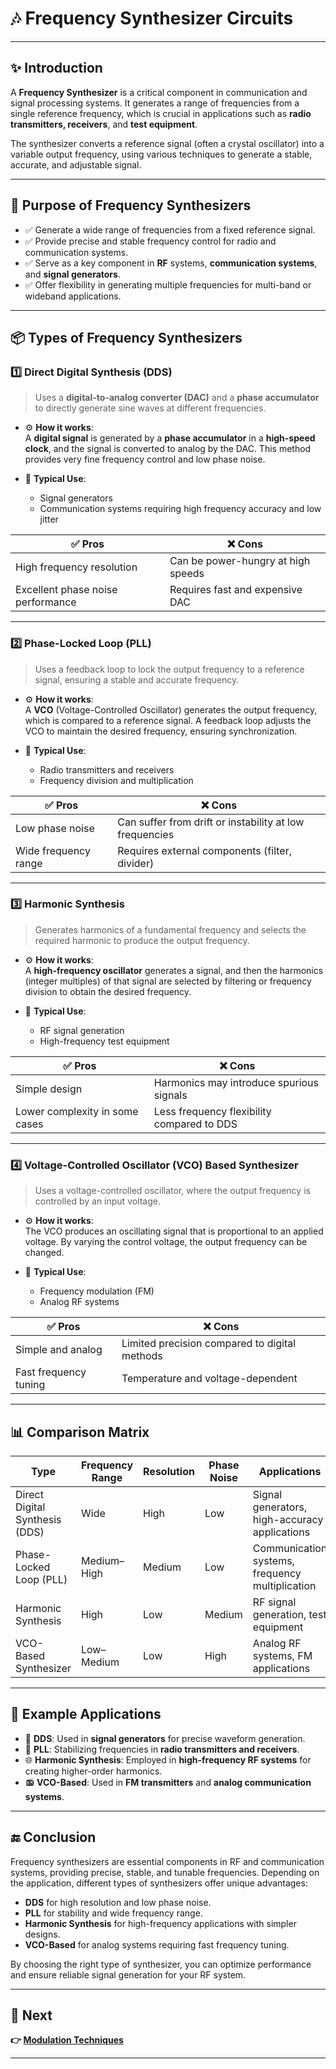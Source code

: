 # 🎶 Frequency Synthesizer Circuits

---

## ✨ Introduction

A **Frequency Synthesizer** is a critical component in communication and signal processing systems. It generates a range of frequencies from a single reference frequency, which is crucial in applications such as **radio transmitters, receivers**, and **test equipment**.

The synthesizer converts a reference signal (often a crystal oscillator) into a variable output frequency, using various techniques to generate a stable, accurate, and adjustable signal.

---

## 🔹 Purpose of Frequency Synthesizers

- ✅ Generate a wide range of frequencies from a fixed reference signal.
- ✅ Provide precise and stable frequency control for radio and communication systems.
- ✅ Serve as a key component in **RF** systems, **communication systems**, and **signal generators**.
- ✅ Offer flexibility in generating multiple frequencies for multi-band or wideband applications.

---

## 📦 Types of Frequency Synthesizers

### 1️⃣ **Direct Digital Synthesis (DDS)**

> Uses a **digital-to-analog converter (DAC)** and a **phase accumulator** to directly generate sine waves at different frequencies.

- ⚙️ **How it works**:  
  A **digital signal** is generated by a **phase accumulator** in a **high-speed clock**, and the signal is converted to analog by the DAC. This method provides very fine frequency control and low phase noise.

- 🧭 **Typical Use**:
  - Signal generators
  - Communication systems requiring high frequency accuracy and low jitter

| ✅ Pros                         | ❌ Cons                           |
|---------------------------------|-----------------------------------|
| High frequency resolution       | Can be power-hungry at high speeds |
| Excellent phase noise performance | Requires fast and expensive DAC   |

---

### 2️⃣ **Phase-Locked Loop (PLL)**

> Uses a feedback loop to lock the output frequency to a reference signal, ensuring a stable and accurate frequency.

- ⚙️ **How it works**:  
  A **VCO** (Voltage-Controlled Oscillator) generates the output frequency, which is compared to a reference signal. A feedback loop adjusts the VCO to maintain the desired frequency, ensuring synchronization.

- 🧭 **Typical Use**:
  - Radio transmitters and receivers
  - Frequency division and multiplication

| ✅ Pros                         | ❌ Cons                          |
|---------------------------------|----------------------------------|
| Low phase noise                 | Can suffer from drift or instability at low frequencies |
| Wide frequency range            | Requires external components (filter, divider) |

---

### 3️⃣ **Harmonic Synthesis**

> Generates harmonics of a fundamental frequency and selects the required harmonic to produce the output frequency.

- ⚙️ **How it works**:  
  A **high-frequency oscillator** generates a signal, and then the harmonics (integer multiples) of that signal are selected by filtering or frequency division to obtain the desired frequency.

- 🧭 **Typical Use**:
  - RF signal generation
  - High-frequency test equipment

| ✅ Pros                         | ❌ Cons                          |
|---------------------------------|----------------------------------|
| Simple design                   | Harmonics may introduce spurious signals |
| Lower complexity in some cases  | Less frequency flexibility compared to DDS |

---

### 4️⃣ **Voltage-Controlled Oscillator (VCO) Based Synthesizer**

> Uses a voltage-controlled oscillator, where the output frequency is controlled by an input voltage.

- ⚙️ **How it works**:  
  The VCO produces an oscillating signal that is proportional to an applied voltage. By varying the control voltage, the output frequency can be changed.

- 🧭 **Typical Use**:
  - Frequency modulation (FM)
  - Analog RF systems

| ✅ Pros                         | ❌ Cons                          |
|---------------------------------|----------------------------------|
| Simple and analog               | Limited precision compared to digital methods |
| Fast frequency tuning           | Temperature and voltage-dependent |

---

## 📊 Comparison Matrix

| Type                         | Frequency Range | Resolution | Phase Noise | Applications                                  |
|------------------------------|-----------------|------------|-------------|-----------------------------------------------|
| Direct Digital Synthesis (DDS)| Wide            | High       | Low         | Signal generators, high-accuracy applications |
| Phase-Locked Loop (PLL)       | Medium–High     | Medium     | Low         | Communication systems, frequency multiplication |
| Harmonic Synthesis            | High            | Low        | Medium      | RF signal generation, test equipment          |
| VCO-Based Synthesizer         | Low–Medium      | Low        | High        | Analog RF systems, FM applications           |

---

## 📌 Example Applications

- 📡 **DDS**: Used in **signal generators** for precise waveform generation.
- 📡 **PLL**: Stabilizing frequencies in **radio transmitters and receivers**.
- 🌐 **Harmonic Synthesis**: Employed in **high-frequency RF systems** for creating higher-order harmonics.
- 📻 **VCO-Based**: Used in **FM transmitters** and **analog communication systems**.

---

## 🔚 Conclusion

Frequency synthesizers are essential components in RF and communication systems, providing precise, stable, and tunable frequencies. Depending on the application, different types of synthesizers offer unique advantages:

- **DDS** for high resolution and low phase noise.
- **PLL** for stability and wide frequency range.
- **Harmonic Synthesis** for high-frequency applications with simpler designs.
- **VCO-Based** for analog systems requiring fast frequency tuning.

By choosing the right type of synthesizer, you can optimize performance and ensure reliable signal generation for your RF system.

---

## 🔹 Next

**👉 [Modulation Techniques](../../Modulator_Demodulator/Modulator)**

---
